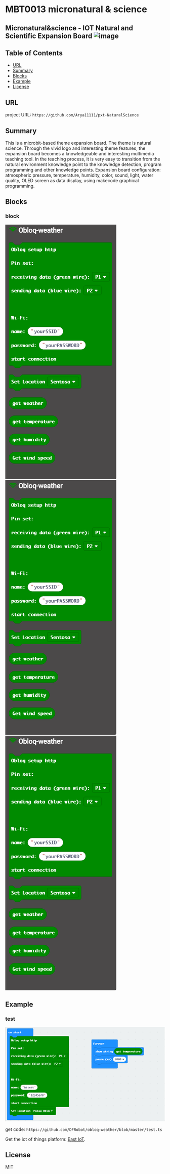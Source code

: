 # MBT0013 micronatural & science 

Micronatural&science  - IOT Natural and Scientific Expansion Board
![image](http://wiki.dfrobot.com.cn/images/7/71/OBLOQ%E5%BC%95%E8%84%9A%E8%AF%B4%E6%98%8E%E5%9B%BE.jpg)
---------------------------------------------------------

## Table of Contents

* [URL](#url)
* [Summary](#summary)
* [Blocks](#blocks)
* [Example](#example)
* [License](#license)

## URL
project URL: ```https://github.com/Arya11111/pxt-NaturalScience```

## Summary
This is a microbit-based theme expansion board. The theme is natural science. Through the vivid logo and interesting theme features, the expansion board becomes a knowledgeable and interesting multimedia teaching tool. In the teaching process, it is very easy to transition from the natural environment knowledge point to the knowledge detection, program programming and other knowledge points.
Expansion board configuration: atmospheric pressure, temperature, humidity, color, sound, light, water quality, OLED screen as data display, using makecode graphical programming.

## Blocks

### block
![image](https://github.com/DFRobot/obloq-weather/blob/master/image/block.png)
![image](https://github.com/DFRobot/obloq-weather/blob/master/image/block.png)
![image](https://github.com/DFRobot/obloq-weather/blob/master/image/block.png)


## Example

### test
![image](https://github.com/DFRobot/obloq-weather/blob/master/image/test.png)

get code: ```https://github.com/DFRobot/obloq-weather/blob/master/test.ts```

Get the iot of things platform: [East IoT](http://iot.dfrobot.com.cn/).

## License

MIT


